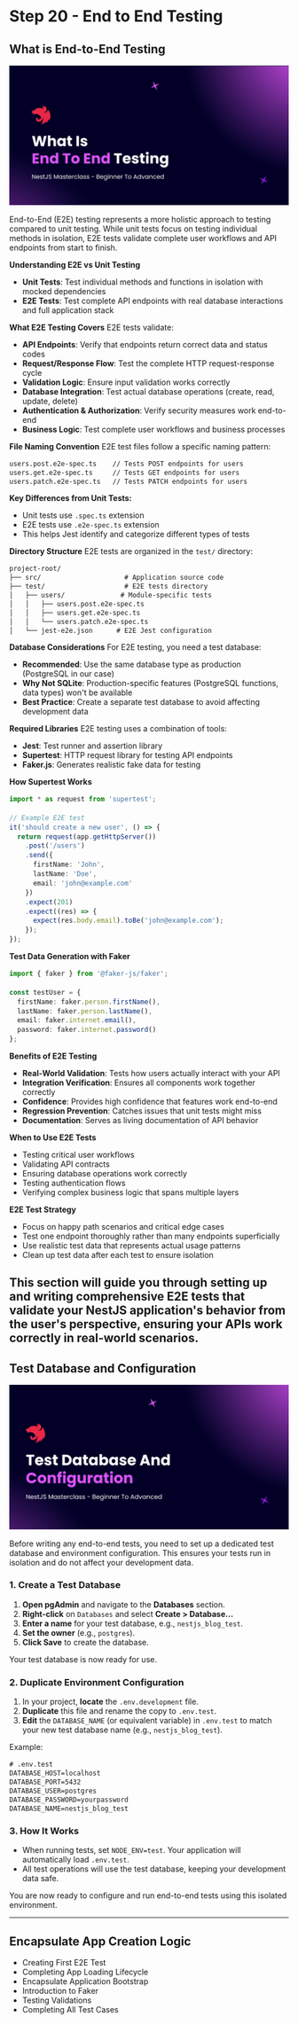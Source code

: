 # Step 20 - End to End Testing

## What is End-to-End Testing

![End-to-End Testing](./images/end-to-end-testing.png)

End-to-End (E2E) testing represents a more holistic approach to testing compared to unit testing. While unit tests focus on testing individual methods in isolation, E2E tests validate complete user workflows and API endpoints from start to finish.

**Understanding E2E vs Unit Testing**
- **Unit Tests**: Test individual methods and functions in isolation with mocked dependencies
- **E2E Tests**: Test complete API endpoints with real database interactions and full application stack

**What E2E Testing Covers**
E2E tests validate:
- **API Endpoints**: Verify that endpoints return correct data and status codes
- **Request/Response Flow**: Test the complete HTTP request-response cycle
- **Validation Logic**: Ensure input validation works correctly
- **Database Integration**: Test actual database operations (create, read, update, delete)
- **Authentication & Authorization**: Verify security measures work end-to-end
- **Business Logic**: Test complete user workflows and business processes

**File Naming Convention**
E2E test files follow a specific naming pattern:
```
users.post.e2e-spec.ts    // Tests POST endpoints for users
users.get.e2e-spec.ts     // Tests GET endpoints for users  
users.patch.e2e-spec.ts   // Tests PATCH endpoints for users
```

**Key Differences from Unit Tests:**
- Unit tests use `.spec.ts` extension
- E2E tests use `.e2e-spec.ts` extension
- This helps Jest identify and categorize different types of tests

**Directory Structure**
E2E tests are organized in the `test/` directory:
```
project-root/
├── src/                     # Application source code
├── test/                    # E2E tests directory
│   ├── users/              # Module-specific tests
│   │   ├── users.post.e2e-spec.ts
│   │   ├── users.get.e2e-spec.ts
│   │   └── users.patch.e2e-spec.ts
│   └── jest-e2e.json      # E2E Jest configuration
```

**Database Considerations**
For E2E testing, you need a test database:
- **Recommended**: Use the same database type as production (PostgreSQL in our case)
- **Why Not SQLite**: Production-specific features (PostgreSQL functions, data types) won't be available
- **Best Practice**: Create a separate test database to avoid affecting development data

**Required Libraries**
E2E testing uses a combination of tools:
- **Jest**: Test runner and assertion library
- **Supertest**: HTTP request library for testing API endpoints
- **Faker.js**: Generates realistic fake data for testing

**How Supertest Works**
```typescript
import * as request from 'supertest';

// Example E2E test
it('should create a new user', () => {
  return request(app.getHttpServer())
    .post('/users')
    .send({
      firstName: 'John',
      lastName: 'Doe',
      email: 'john@example.com'
    })
    .expect(201)
    .expect((res) => {
      expect(res.body.email).toBe('john@example.com');
    });
});
```

**Test Data Generation with Faker**
```typescript
import { faker } from '@faker-js/faker';

const testUser = {
  firstName: faker.person.firstName(),
  lastName: faker.person.lastName(),
  email: faker.internet.email(),
  password: faker.internet.password()
};
```

**Benefits of E2E Testing**
- **Real-World Validation**: Tests how users actually interact with your API
- **Integration Verification**: Ensures all components work together correctly
- **Confidence**: Provides high confidence that features work end-to-end
- **Regression Prevention**: Catches issues that unit tests might miss
- **Documentation**: Serves as living documentation of API behavior

**When to Use E2E Tests**
- Testing critical user workflows
- Validating API contracts
- Ensuring database operations work correctly
- Testing authentication flows
- Verifying complex business logic that spans multiple layers

**E2E Test Strategy**
- Focus on happy path scenarios and critical edge cases
- Test one endpoint thoroughly rather than many endpoints superficially
- Use realistic test data that represents actual usage patterns
- Clean up test data after each test to ensure isolation

This section will guide you through setting up and writing comprehensive E2E tests that validate your NestJS application's behavior from the user's perspective, ensuring your APIs work correctly in real-world scenarios.
---

## Test Database and Configuration

![Test Database Configuration](./images/test-db-configuration.png)

Before writing any end-to-end tests, you need to set up a dedicated test database and environment configuration. This ensures your tests run in isolation and do not affect your development data.

### 1. Create a Test Database

1. **Open pgAdmin** and navigate to the **Databases** section.
2. **Right-click** on `Databases` and select **Create > Database...**
3. **Enter a name** for your test database, e.g., `nestjs_blog_test`.
4. **Set the owner** (e.g., `postgres`).
5. **Click Save** to create the database.

Your test database is now ready for use.

### 2. Duplicate Environment Configuration

1. In your project, **locate** the `.env.development` file.
2. **Duplicate** this file and rename the copy to `.env.test`.
3. **Edit** the `DATABASE_NAME` (or equivalent variable) in `.env.test` to match your new test database name (e.g., `nestjs_blog_test`).

Example:
```env
# .env.test
DATABASE_HOST=localhost
DATABASE_PORT=5432
DATABASE_USER=postgres
DATABASE_PASSWORD=yourpassword
DATABASE_NAME=nestjs_blog_test
```

### 3. How It Works

- When running tests, set `NODE_ENV=test`. Your application will automatically load `.env.test`.
- All test operations will use the test database, keeping your development data safe.

You are now ready to configure and run end-to-end tests using this isolated environment.

---


## Encapsulate App Creation Logic

- Creating First E2E Test
- Completing App Loading Lifecycle
- Encapsulate Application Bootstrap
- Introduction to Faker
- Testing Validations
- Completing All Test Cases